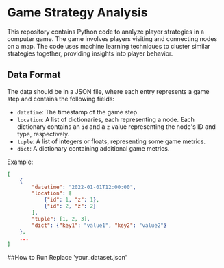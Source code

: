 # Game Strategy Analysis

This repository contains Python code to analyze player strategies in a computer game. The game involves players visiting and connecting nodes on a map. The code uses machine learning techniques to cluster similar strategies together, providing insights into player behavior.

## Data Format

The data should be in a JSON file, where each entry represents a game step and contains the following fields:

- `datetime`: The timestamp of the game step.
- `location`: A list of dictionaries, each representing a node. Each dictionary contains an `id` and a `z` value representing the node's ID and type, respectively.
- `tuple`: A list of integers or floats, representing some game metrics.
- `dict`: A dictionary containing additional game metrics.

Example:

```json
[
    {
        "datetime": "2022-01-01T12:00:00",
        "location": [
            {"id": 1, "z": 1},
            {"id": 2, "z": 2}
        ],
        "tuple": [1, 2, 3],
        "dict": {"key1": "value1", "key2": "value2"}
    },
    ...
]
```
##How to Run
Replace 'your_dataset.json' 
